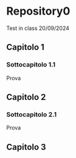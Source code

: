 # Repository0
Test in class 20/09/2024

## Capitolo 1

### Sottocapitolo 1.1
Prova

## Capitolo 2

### Sottocapitolo 2.1
Prova


## Capitolo 3
